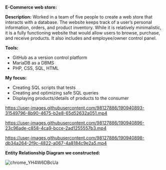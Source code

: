 **E-Commerce web store:**

**Description:** Worked in a team of five people to create a web store that interacts with a database. The website keeps track of a user’s personal information, orders, and product inventory. While it is relatively minimalistic, it is a fully functioning website that would allow users to browse, purchase, and receive products. It also includes and employee/owner control panel.

**Tools:** 

 - GitHub as a version control platform
 - MariaDB as a DBMS
 - PHP, CSS, SQL, HTML

**My focus:**  

 - Creating SQL scripts that tests 
 - Creating and optimizing safe SQL queries
 - Displaying products/details of products to the consumer



https://user-images.githubusercontent.com/98127886/190940893-31549796-8b90-4675-b2e8-65d52632a051.mp4



https://user-images.githubusercontent.com/98127886/190940896-23c96ade-c858-4ca9-bcce-2ad1255557b3.mp4



https://user-images.githubusercontent.com/98127886/190940898-db34a264-2f9c-4822-a067-4a8184c9e2a5.mp4

**Entity Relationship Diagram we constructed:**

![chrome_YH4W6DBcUa](https://user-images.githubusercontent.com/98127886/190941029-0ee8eea2-2e51-4477-ac22-edf6c70b9836.png)

